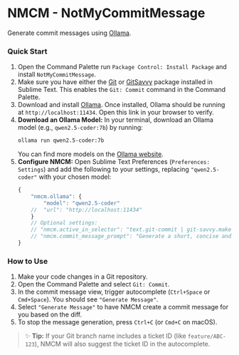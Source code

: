 # NMCM - NotMyCommitMessage

Generate commit messages using [Ollama](https://ollama.com/).

### Quick Start

1.  Open the Command Palette run `Package Control: Install Package` and install `NotMyCommitMessage`.
2.  Make sure you have either the [Git](https://packagecontrol.io/packages/Git) or [GitSavvy](https://packagecontrol.io/packages/GitSavvy) package installed in Sublime Text. This enables the `Git: Commit` command in the Command Palette.
3.  Download and install [Ollama](https://ollama.com/). Once installed, Ollama should be running at `http://localhost:11434`. Open this link in your browser to verify.
4.  **Download an Ollama Model:** In your terminal, download an Ollama model (e.g., `qwen2.5-coder:7b`) by running:
    ```bash
    ollama run qwen2.5-coder:7b
    ```
    You can find more models on the [Ollama website](https://ollama.com/search).
5.  **Configure NMCM:** Open Sublime Text Preferences (`Preferences: Settings`) and add the following to your settings, replacing `"qwen2.5-coder"` with your chosen model:
    ```js
    {
        "nmcm.ollama": {
            "model": "qwen2.5-coder"
        //  "url": "http://localhost:11434"
        }
        // Optional settings:
        // "nmcm.active_in_selector": "text.git-commit | git-savvy.make-commit",
        // "nmcm.commit_message_prompt": "Generate a short, concise and correct git commit message."
    }
    ```

### How to Use

1.  Make your code changes in a Git repository.
2.  Open the Command Palette and select `Git: Commit`.
3.  In the commit message view, trigger autocomplete (`Ctrl+Space` or `Cmd+Space`). You should see `"Generate Message"`.
4.  Select `"Generate Message"` to have NMCM create a commit message for you based on the diff.
5.  To stop the message generation, press `Ctrl+C` (or `Cmd+C` on macOS).

> ✨ **Tip:** If your Git branch name includes a ticket ID (like `feature/ABC-123`), NMCM will also suggest the ticket ID in the autocomplete.
